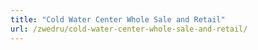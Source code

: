 ```yaml
---
title: "Cold Water Center Whole Sale and Retail"
url: /zwedru/cold-water-center-whole-sale-and-retail/
---
```


